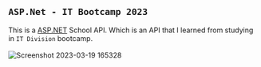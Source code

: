 ## `ASP.Net - IT Bootcamp 2023`
This is a [ASP.NET](https://dotnet.microsoft.com/en-us/apps/aspnet) School API. Which is an API that I learned from studying in `IT Division` bootcamp.
<br>
<br>
![Screenshot 2023-03-19 165328](https://user-images.githubusercontent.com/105982460/226168011-63e9bedc-57aa-42c7-9805-dad65c3e99da.png)
